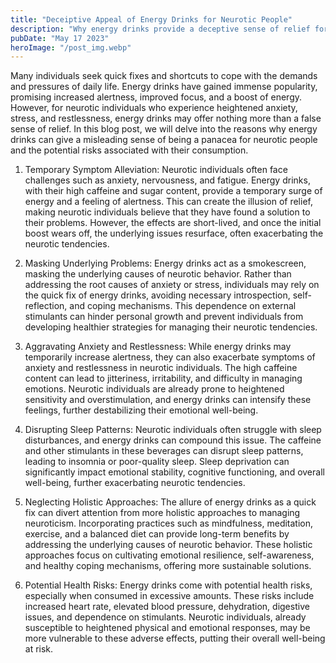 ```yaml
---
title: "Deceiptive Appeal of Energy Drinks for Neurotic People"
description: "Why energy drinks provide a deceptive sense of relief for neurotic individuals and the potential risks associated with relying on them as a panacea...."
pubDate: "May 17 2023"
heroImage: "/post_img.webp"
---
```

Many individuals seek quick fixes and shortcuts to cope with the demands and pressures of daily life. Energy drinks have gained immense popularity, promising increased alertness, improved focus, and a boost of energy. However, for neurotic individuals who experience heightened anxiety, stress, and restlessness, energy drinks may offer nothing more than a false sense of relief. In this blog post, we will delve into the reasons why energy drinks can give a misleading sense of being a panacea for neurotic people and the potential risks associated with their consumption.

1. Temporary Symptom Alleviation:
Neurotic individuals often face challenges such as anxiety, nervousness, and fatigue. Energy drinks, with their high caffeine and sugar content, provide a temporary surge of energy and a feeling of alertness. This can create the illusion of relief, making neurotic individuals believe that they have found a solution to their problems. However, the effects are short-lived, and once the initial boost wears off, the underlying issues resurface, often exacerbating the neurotic tendencies.

2. Masking Underlying Problems:
Energy drinks act as a smokescreen, masking the underlying causes of neurotic behavior. Rather than addressing the root causes of anxiety or stress, individuals may rely on the quick fix of energy drinks, avoiding necessary introspection, self-reflection, and coping mechanisms. This dependence on external stimulants can hinder personal growth and prevent individuals from developing healthier strategies for managing their neurotic tendencies.

3. Aggravating Anxiety and Restlessness:
While energy drinks may temporarily increase alertness, they can also exacerbate symptoms of anxiety and restlessness in neurotic individuals. The high caffeine content can lead to jitteriness, irritability, and difficulty in managing emotions. Neurotic individuals are already prone to heightened sensitivity and overstimulation, and energy drinks can intensify these feelings, further destabilizing their emotional well-being.

4. Disrupting Sleep Patterns:
Neurotic individuals often struggle with sleep disturbances, and energy drinks can compound this issue. The caffeine and other stimulants in these beverages can disrupt sleep patterns, leading to insomnia or poor-quality sleep. Sleep deprivation can significantly impact emotional stability, cognitive functioning, and overall well-being, further exacerbating neurotic tendencies.

5. Neglecting Holistic Approaches:
The allure of energy drinks as a quick fix can divert attention from more holistic approaches to managing neuroticism. Incorporating practices such as mindfulness, meditation, exercise, and a balanced diet can provide long-term benefits by addressing the underlying causes of neurotic behavior. These holistic approaches focus on cultivating emotional resilience, self-awareness, and healthy coping mechanisms, offering more sustainable solutions.

6. Potential Health Risks:
Energy drinks come with potential health risks, especially when consumed in excessive amounts. These risks include increased heart rate, elevated blood pressure, dehydration, digestive issues, and dependence on stimulants. Neurotic individuals, already susceptible to heightened physical and emotional responses, may be more vulnerable to these adverse effects, putting their overall well-being at risk.